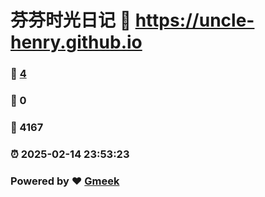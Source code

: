 # 芬芬时光日记 :link: https://uncle-henry.github.io 
### :page_facing_up: [4](https://uncle-henry.github.io/tag.html) 
### :speech_balloon: 0 
### :hibiscus: 4167 
### :alarm_clock: 2025-02-14 23:53:23 
### Powered by :heart: [Gmeek](https://github.com/Meekdai/Gmeek)
